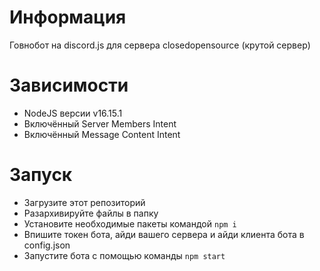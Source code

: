 # Информация
Говнобот на discord.js для сервера closedopensource (крутой сервер)

# Зависимости

* NodeJS версии v16.15.1
* Включённый Server Members Intent
* Включённый Message Content Intent

# Запуск

* Загрузите этот репозиторий
* Разархивируйте файлы в папку
* Установите необходимые пакеты командой `npm i`
* Впишите токен бота, айди вашего сервера и айди клиента бота в config.json
* Запустите бота с помощью команды `npm start`

